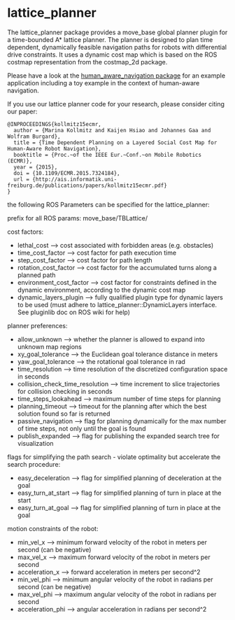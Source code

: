 # lattice_planner
The lattice_planner package provides a move_base global planner plugin for a time-bounded A* lattice planner. The planner is designed to plan time dependent, dynamically feasible navigation paths for robots with differential drive constraints. It uses a dynamic cost map which is based on the ROS costmap representation from the costmap_2d package.

Please have a look at the [human_aware_navigation package](https://github.com/marinaKollmitz/human_aware_navigation) for an example application including a toy example in the context of human-aware navigation.

If you use our lattice planner code for your research, please consider citing our paper:

```
@INPROCEEDINGS{kollmitz15ecmr,
  author = {Marina Kollmitz and Kaijen Hsiao and Johannes Gaa and Wolfram Burgard},
  title = {Time Dependent Planning on a Layered Social Cost Map for Human-Aware Robot Navigation},
  booktitle = {Proc.~of the IEEE Eur.~Conf.~on Mobile Robotics (ECMR)},
  year = {2015},
  doi = {10.1109/ECMR.2015.7324184},
  url = {http://ais.informatik.uni-freiburg.de/publications/papers/kollmitz15ecmr.pdf}
}
```

the following ROS Parameters can be specified for the lattice_planner:

prefix for all ROS params: move_base/TBLattice/ 

cost factors:
- lethal_cost --> cost associated with forbidden areas (e.g. obstacles)
- time_cost_factor --> cost factor for path execution time
- step_cost_factor --> cost factor for path length
- rotation_cost_factor --> cost factor for the accumulated turns along a planned path 
- environment_cost_factor --> cost factor for constraints defined in the dynamic environment, according to the dynamic cost map
- dynamic_layers_plugin --> fully qualified plugin type for dynamic layers to be used (must adhere to lattice_planner::DynamicLayers interface. See pluginlib doc on ROS wiki for help)

planner preferences:
- allow_unknown --> whether the planner is allowed to expand into unknown map regions
- xy_goal_tolerance --> the Euclidean goal tolerance distance in meters
- yaw_goal_tolerance --> the rotational goal tolerance in rad
- time_resolution --> time resolution of the discretized configuration space in seconds
- collision_check_time_resolution --> time increment to slice trajectories for collision checking in seconds
- time_steps_lookahead --> maximum number of time steps for planning
- planning_timeout --> timeout for the planning after which the best solution found so far is returned
- passive_navigation --> flag for planning dynamically for the max number of time steps, not only until the goal is found
- publish_expanded --> flag for publishing the expanded search tree for visualization

flags for simplifying the path search - violate optimality but accelerate the search procedure:
- easy_deceleration --> flag for simplified planning of deceleration at the goal
- easy_turn_at_start --> flag for simplified planning of turn in place at the start
- easy_turn_at_goal --> flag for simplified planning of turn in place at the goal

motion constraints of the robot:
- min_vel_x --> minimum forward velocity of the robot in meters per second (can be negative)
- max_vel_x --> maximum forward velocity of the robot in meters per second
- acceleration_x --> forward acceleration in meters per second^2
- min_vel_phi --> minimum angular velocity of the robot in radians per second (can be negative)
- max_vel_phi --> maximum angular velocity of the robot in radians per second
- acceleration_phi --> angular acceleration in radians per second^2
